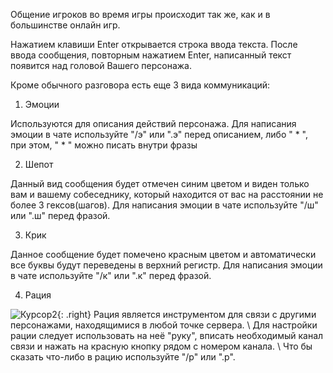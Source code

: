 Общение игроков во время игры происходит так же, как и в большинстве онлайн игр.

Нажатием клавиши Enter открывается строка ввода текста. После ввода сообщения, повторным нажатием Enter, написанный текст появится над головой Вашего персонажа.

Кроме обычного разговора есть еще 3 вида коммуникаций:

1. Эмоции

Используются для описания действий персонажа.
Для написания эмоции в чате используйте "/э" или ".э" перед описанием, либо " * ", при этом, " * " можно писать внутри фразы

2. Шепот

Данный вид сообщения будет отмечен синим цветом и виден только вам и вашему собеседнику, который находится от вас на расстоянии не более 3 гексов(шагов). Для написания эмоции в чате используйте "/ш" или ".ш" перед фразой.

3. Крик

Данное сообщение будет помечено красным цветом и автоматически все буквы будут переведены в верхний регистр.
Для написания эмоции в чате используйте "/к" или ".к" перед фразой.

4. Рация

![Курсор2](https://snag.gy/HuESrY.jpg){: .right} Рация является инструментом для связи с другими персонажами, находящимися в любой точке сервера. 
\\
Для настройки рации следует использовать на неё "руку", вписать необходимый канал связи и нажать на красную кнопку рядом с номером канала.
\\
Что бы сказать что-либо в рацию используйте "/р" или ".р".
